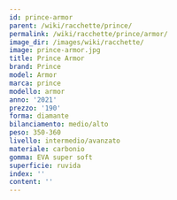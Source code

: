 ```yaml
---
id: prince-armor
parent: /wiki/racchette/prince/
permalink: /wiki/racchette/prince/armor/
image_dir: /images/wiki/racchette/
image: prince-armor.jpg
title: Prince Armor
brand: Prince
model: Armor
marca: prince
modello: armor
anno: '2021'
prezzo: '190'
forma: diamante
bilanciamento: medio/alto
peso: 350-360
livello: intermedio/avanzato
materiale: carbonio
gomma: EVA super soft
superficie: ruvida
index: ''
content: ''
---
```

